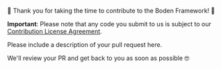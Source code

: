 🎉 Thank you for taking the time to contribute to the Boden Framework! 🎉

**Important**: Please note that any code you submit to us is subject to our [Contribution License Agreement](CLA.md).

Please include a description of your pull request here.

We'll review your PR and get back to you as soon as possible 🤓